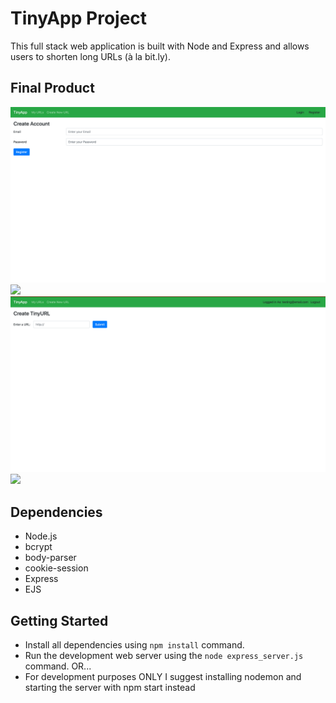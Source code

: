 # TinyApp Project

This full stack web application is built with Node and Express and allows users to shorten long URLs (à la bit.ly).

## Final Product

<img src="Images/login-page.png">
<img src="Images/URL-index-before.png">
<img src="Images/URL-new.png">
<img src="Images/URL-index-after.png">

## Dependencies

- Node.js
- bcrypt
- body-parser
- cookie-session
- Express
- EJS

## Getting Started

- Install all dependencies using `npm install` command.
- Run the development web server using the `node express_server.js` command. OR...
- For development purposes ONLY I suggest installing nodemon and starting the server with npm start instead
